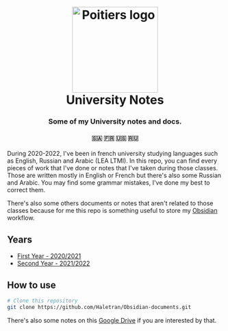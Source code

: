 <h1 align="center">
  <br>
  <a href="https://www.univ-poitiers.fr/"><img src="https://www.univ-poitiers.fr/wp-content/uploads/sites/10/2021/10/logo-up.svg" alt="Poitiers logo" width="200"></a>
  <br>
  University Notes
  <br>
</h1>

<h3 align="center">Some of my University notes and docs.</h3>
<h4 align="center">🇸🇦 🇫🇷 🇺🇸 🇷🇺</h4>

During 2020-2022, I've been in french university studying languages such as English, Russian and Arabic (LEA LTMI).
In this repo, you can find every pieces of work that I've done or notes that I've taken during those classes. Those are 
written mostly in English or French but there's also some Russian and Arabic.
You may find some grammar mistakes, I've done my best to correct them. 

There's also some others documents or notes that aren't related to those classes because for me this repo 
is something useful to store my <a href="https://obsidian.md/">Obsidian</a> workflow.

## Years 

* [First Year - 2020/2021](https://github.com/Haletran/Obsidian-documents/tree/master/University%20Classes/L1)
* [Second Year - 2021/2022](https://github.com/Haletran/Obsidian-documents/tree/master/University%20Classes/L2)

## How to use 

```bash 
# Clone this repository 
git clone https://github.com/Haletran/Obsidian-documents.git
```

There's also some notes on this [Google Drive](https://drive.google.com/drive/folders/1Pw3IrUWfMep7SzaudP9mUhFDaL4ttfhf?usp=sharing) if you are interested by that.